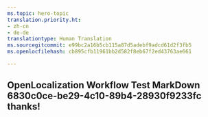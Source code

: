 ```yaml
---
ms.topic: hero-topic
translation.priority.ht:
- zh-cn
- de-de
translationtype: Human Translation
ms.sourcegitcommit: e99bc2a16b5cb115a87d5adebf9adcd61d2f3fb5
ms.openlocfilehash: cb895cfb11961bb2d582f8eb67f2ed43763ae661

---
```

## OpenLocalization Workflow Test MarkDown 6830c0ce-be29-4c10-89b4-28930f9233fc thanks!



<!--HONumber=Jul16_HO4-->


